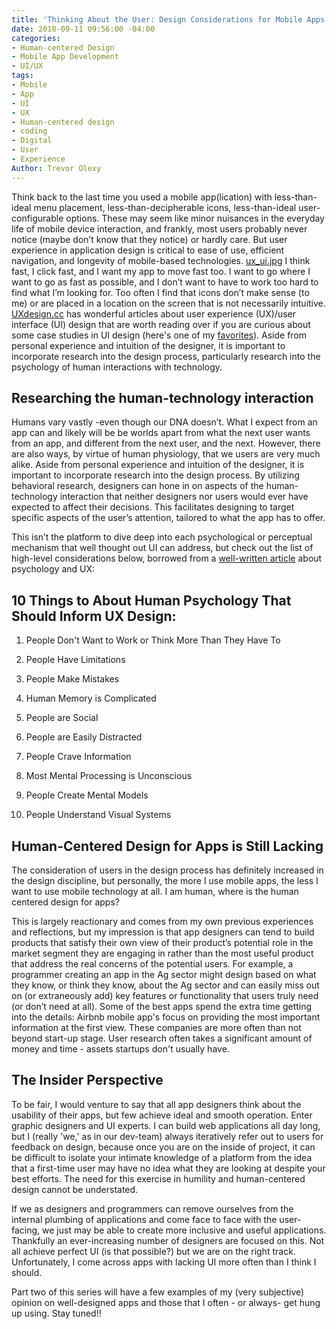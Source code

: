 ```yaml
---
title: 'Thinking About the User: Design Considerations for Mobile Apps'
date: 2018-09-11 09:56:00 -04:00
categories:
- Human-centered Design
- Mobile App Development
- UI/UX
tags:
- Mobile
- App
- UI
- UX
- Human-centered design
- coding
- Digital
- User
- Experience
Author: Trevor Olexy
---
```


Think back to the last time you used a mobile app(lication) with less-than-ideal menu placement, less-than-decipherable icons, less-than-ideal user-configurable options. These may seem like minor nuisances in the everyday life of mobile device interaction, and frankly, most users probably never notice (maybe don’t know that they notice) or hardly care. But user experience in application design is critical to ease of use, efficient navigation, and longevity of mobile-based technologies. 
[ux_ui.jpg](/uploads/ux_ui.jpg)
I think fast, I click fast, and I want my app to move fast too. I want to go where I want to go as fast as possible, and I don’t want to have to work too hard to find what I’m looking for. Too often I find that icons don’t make sense (to me) or are placed in a location on the screen that is not necessarily intuitive. [UXdesign.cc](https://uxdesign.cc/) has wonderful articles about user experience (UX)/user interface (UI) design that are worth reading over if you are curious about some case studies in UI design (here's one of my [favorites](https://uxdesign.cc/fitbit-a-usability-case-study-b23e4c539c3c)). Aside from personal experience and intuition of the designer, it is important to incorporate research into the design process, particularly research into the psychology of human interactions with technology.

## Researching the human-technology interaction

Humans vary vastly -even though our DNA doesn’t. What I expect from an app can and likely will be be worlds apart from what the next user wants from an app, and different from the next user, and the next. However, there are also ways, by virtue of human physiology, that we users are very much alike. Aside from personal experience and intuition of the designer, it is important to incorporate research into the design process. By utilizing behavioral research, designers can hone in on aspects of the human-technology interaction that neither designers nor users would ever have expected to affect their decisions. This facilitates designing to target specific aspects of the user’s attention, tailored to what the app has to offer.

This isn’t the platform to dive deep into each psychological or perceptual mechanism that well thought out UI can address, but check out the list of high-level considerations below, borrowed from a [well-written article](http://www.methodsandtools.com/archive/archive.php?id=126) about psychology and UX:

## 10 Things to About Human Psychology That Should Inform UX Design:

 1. People Don't Want to Work or Think More Than They Have To

 2. People Have Limitations

 3. People Make Mistakes

 4. Human Memory is Complicated

 5. People are Social

 6. People are Easily Distracted

 7. People Crave Information

 8. Most Mental Processing is Unconscious

 9. People Create Mental Models

10. People Understand Visual Systems

## Human-Centered Design for Apps is Still Lacking

The consideration of users in the design process has definitely increased in the design discipline, but personally, the more I use mobile apps, the less I want to use mobile technology at all. I am human, where is the human centered design for apps?

This is largely reactionary and comes from my own previous experiences and reflections, but my impression is that app designers can tend to build products that satisfy their own view of their product’s potential role in the market segment they are engaging in rather than the most useful product that address the real concerns of the potential users. For example, a programmer creating an app in the Ag sector might design based on what they know, or think they know, about the Ag sector and can easily miss out on (or extraneously add) key features or functionality that users truly need (or don’t need at all). Some of the best apps spend the extra time getting into the details: Airbnb mobile app's focus on providing the most important information at the first view. These companies are more often than not beyond start-up stage. User research often takes a significant amount of money and time - assets startups don't usually have.

## The Insider Perspective

To be fair, I would venture to say that all app designers think about the usability of their apps, but few achieve ideal and smooth operation. Enter graphic designers and UI experts. I can build web applications all day long, but I (really 'we,' as in our dev-team) always iteratively refer out to users for feedback on design, because once you are on the inside of project, it can be difficult to isolate your intimate knowledge of a platform from the idea that a first-time user may have no idea what they are looking at despite your best efforts. The need for this exercise in humility and human-centered design cannot be understated. 

If we as designers and programmers can remove ourselves from the internal plumbing of applications and come face to face with the user-facing, we just may be able to create more inclusive and useful applications. Thankfully an ever-increasing number of designers are focused on this. Not all achieve perfect UI (is that possible?) but we are on the right track. Unfortunately, I come across apps with lacking UI more often than I think I should.

Part two of this series will have a few examples of my (very subjective) opinion on well-designed apps and those that I often - or always- get hung up using. Stay tuned!!